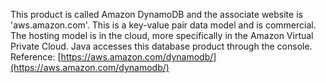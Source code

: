 This product is called Amazon DynamoDB and the associate website is 'aws.amazon.com'. This is a key-value pair data model and is commercial. The hosting model is in the cloud, more specifically in the Amazon Virtual Private Cloud. Java accesses this database product through the console.
Reference: [https://aws.amazon.com/dynamodb/](https://aws.amazon.com/dynamodb/)

